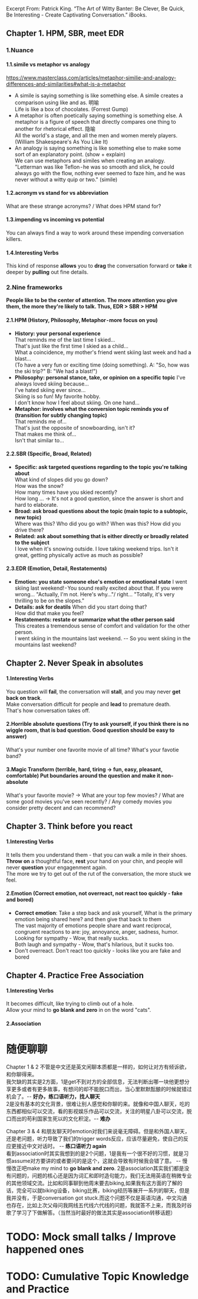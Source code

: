 Excerpt From: Patrick King. “The Art of Witty Banter: Be Clever, Be Quick, Be Interesting - Create Captivating Conversation.” iBooks. 


## Chapter 1. HPM, SBR, meet EDR
### 1.Nuance
#### 1.1.simile vs metaphor vs analogy
https://www.masterclass.com/articles/metaphor-similie-and-analogy-differences-and-similarities#what-is-a-metaphor  
* A simile is saying something is like something else. A simile creates a comparison using like and as. 明喻  
Life is like a box of chocolates. (Forrest Gump)  
* A metaphor is often poetically saying something is something else. A metaphor is a figure of speech that directly compares one thing to another for rhetorical effect. 隐喻  
All the world's a stage, and all the men and women merely players. (William Shakespeare's As You Like It)  
* An analogy is saying something is like something else to make some sort of an explanatory point. (show + explain)  
We can use metaphors and similes when creating an analogy.
"Letterman was like Teflon - he was so smooth and slick, he could always go with the flow, nothing ever seemed to faze him, and he was never without a witty quip or two." (simile)
  

#### 1.2.acronym vs stand for vs abbreviation  
What are these strange acronyms? / What does HPM stand for?  
  
#### 1.3.impending vs incoming vs potential    
You can always find a way to work around these impending conversation killers.  

#### 1.4.Interesting Verbs  
This kind of response **allows** you to **drag** the conversation forward or **take** it deeper by **pulling** out fine details.   
  
  
### 2.Nine frameworks
**People like to be the center of attention. The more attention you give them, the more they're likely to talk. Thus, EDR > SBR > HPM**  

#### 2.1.HPM (History, Philosophy, Metaphor - more focus on you)
* **History: your personal experience**  
That reminds me of the last time I skied…  
That's just like the first time I skied as a child…  
What a coincidence, my mother's friend went skiing last week and had a blast…  
(To have a very fun or exciting time (doing something). A: "So, how was the ski trip?" B: "We had a blast!")  
* **Philosophy: personal stance, take, or opinion on a specific topic**
I've always loved skiing because…   
I've hated skiing ever since…  
Skiing is so fun! My favorite hobby.  
I don't know how I feel about skiing. On one hand…  
* **Metaphor: involves what the conversion topic reminds you of (transition for subtly changing topic)**  
That reminds me of…  
That's just the opposite of snowboarding, isn't it?  
That makes me think of…  
Isn't that similar to…  
  

#### 2.2.SBR (Specific, Broad, Related)
* **Specific: ask targeted questions regarding to the topic you're talking about**  
What kind of slopes did you go down?  
How was the snow?  
How many times have you skied recently?  
How long … -> It's not a good question, since the answer is short and hard to elaborate.  
* **Broad: ask broad questions about the topic (main topic to a subtopic, new topic)**  
Where was this? Who did you go with? When was this? How did you drive there?  
* **Related: ask about something that is either directly or broadly related to the subject**  
I love when it's snowing outside. I love taking weekend trips. Isn't it great, getting physically active as much as possible?


#### 2.3.EDR (Emotion, Detail, Restatements)
* **Emotion: you state someone else's emotion or emotional state**
I went skiing last weekend! - You sound really excited about that.
If you were wrong... "Actually, I'm not. Here's why…"/ right… "Totally, it's very thrilling to be on the slopes."
* **Details: ask for deatils**
When did you start doing that?  
How did that make you feel?  
* **Restatements: restate or summarize what the other person said**  
This creates a tremendous sense of comfort and validation for the other person.  
I went skiing in the mountains last weekend. -- So you went skiing in the mountains last weekend?  


## Chapter 2. Never Speak in absolutes
#### 1.Interesting Verbs
You question will **fail**, the conversation will **stall**, and you may never **get back on track**.  
Make conversation difficult for people and **lead** to premature death.  
That's how conversation takes off.

#### 2.Horrible absolute questions (Try to ask yourself, if you think there is no wiggle room, that is bad question. Good question should be easy to answer)
What's your number one favorite movie of all time?
What's your favotie band? 

#### 3.Magic Transform (terrible, hard, tiring -> fun, easy, pleasant, comfortable) Put boundaries around the question and make it non-absolute
What's your favorite movie? -> What are your top few movies? / What are some good movies you've seen recently? / Any comedy movies you consider pretty decent and can recommend?  


## Chapter 3. Think before you react
#### 1.Interesting Verbs
It tells them you understand them - that you can walk a mile in their shoes.  
**Throw on** a thoughtful face, **rest** your hand on your chin, and people will never **question** your engagenment again.  
The more we try to get out of the rut of the conversation, the more stuck we feel. 


  
#### 2.Emotion (Correct emotion, not overreact, not react too quickly - fake and bored)
* **Correct emotion**: Take a step back and ask yourself, What is the primary emotion being shared here? and then give that back to them    
The vast majority of emotions people share and want reciprocal, congruent reactions to are: joy, annoyance, anger, sadness, humor.  
Looking for sympathy  - Wow, that really sucks.  
Both laugh and sympathy - Wow, that's hilarious, but it sucks too.  
* Don't overreact. Don't  react too quickly - looks like you are fake and bored  

## Chapter 4. Practice Free Association
#### 1.Interesting Verbs
It becomes difficult, like trying to climb out of a hole.  
Allow your mind to **go blank and zero** in on the word "cats".  
  
#### 2.Association



# 随便聊聊
Chapter 1 & 2
不管是中文还是英文闲聊本质都是一样的，如何让对方有倾诉欲，和你聊得来。  
我欠缺的其实是2方面，1是get不到对方的全部信息，无法判断出哪一块他更想分享更多或者有更多故事，有想问的却不能脱口而出，当心里默默酝酿的时候就错过机会了。-- **好办，练口语听力，找人聊天**  
2是没有基本的文化背景，很难让别人感觉和你聊的来。就像和中国人聊天，吃的东西都相似可以交流，看的影视娱乐作品可以交流，关注的明星八卦可以交流，脱口而出的苟利国家生死以的文化积淀。-- **难办**  

Chapter 3 & 4
和朋友聊天时emotion对我们来说毫无障碍。但是和外国人聊天，还是老问题，听力导致了我们的trigger words反应，应该尽量避免，使自己的反应更接近中文对话时。 -- **练口语听力 again**  
看到association时其实我想到的是2个问题，1是我有一个很不好的习惯，就是习惯assume对方要讲的或者要问的是这个，这就会导致有时候我会错了意。 -- 慢慢改正吧make my mind to **go blank and zero**.  2是association其实我们都是没有问题的，问题的核心还是因为词汇和即时造句能力，我们无法用英语在稍微专业的其他领域交流。比如和同事聊到他周末要去biking,如果我有这方面的了解的话，完全可以就biking设备，biking比赛，biking经历等展开一系列的聊天，但是我并没有，于是conversation got stuck.而这个问题不仅是英语沟通，中文沟通也存在，比如上次父母问我网线五代线六代线的问题，我就答不上来，而我及时谷歌了学习了下做解答。（当然当时最好的做法其实是association转移话题）  


# TODO: Mock small talks / Improve happened ones
# TODO: Cumulative Topic Knowledge and Practice
